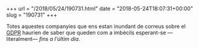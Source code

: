 +++
url = "/2018/05/24/190731.html"
date = "2018-05-24T18:07:31+00:00"
slug = "190731"
+++

Totes aquestes companyies que ens estan inundant de correus sobre el [GDPR](https://ca.wikipedia.org/wiki/Reglament_General_de_Protecció_de_Dades) haurien de saber que queden com a imbècils esperant-se —literalment— *fins a l’últim dia*.
